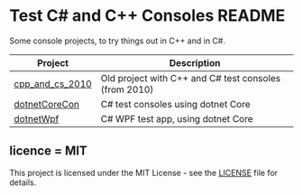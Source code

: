 # Test C# and C++ Consoles README

Some console projects, to try things out in C++ and in C#.

| Project                            | Description                                           |
| ---------------------------------- | ----------------------------------------------------- |
| [cpp_and_cs_2010](cpp_and_cs_2010) | Old project with C++ and C# test consoles (from 2010) |
| [dotnetCoreCon](dotnetCoreCon)     | C# test consoles using dotnet Core                    |
| [dotnetWpf](dotnetWpf)             | C# WPF test app, using dotnet Core                    |

## licence = MIT

This project is licensed under the MIT License - see the [LICENSE](LICENSE) file for details.
